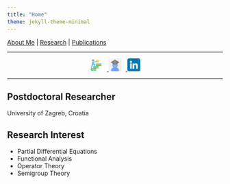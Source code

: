 ```yaml
---
title: "Home"
theme: jekyll-theme-minimal
---
```


<!-- Navigation Links -->
[About Me](about.md) | [Research](research.md) | [Publications](publications.md)

---

<!-- Downloads and Links Section -->
<div style="text-align: center; margin-top:10px;">
  <a href="./my_cv.pdf" download>
    <img src="/cv.png" alt="Download CV" style="width:30px; height:30px; margin-right: 10px;">
  </a>
  <a href="https://scholar.google.com/citations?hl=en&user=zXOJ0cQAAAAJ" target="_blank">
    <img src="/google-scholar-icon.png" alt="Google Scholar" style="width:30px; height:30px; margin-right: 10px;">
  </a>
  <a href="https://www.linkedin.com/in/sandeep-soni-90bbb3243/" target="_blank">
    <img src="/linkedin.png" alt="LinkedIn" style="width:30px; height:30px;">
  </a>
</div>

---

## Postdoctoral Researcher 
University of Zagreb, Croatia

## Research Interest
- Partial Differential Equations
- Functional Analysis
- Operator Theory
- Semigroup Theory
